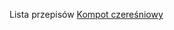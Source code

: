 Lista przepisów
 [Kompot czereśniowy](https://github.com/kammmmi122/Recipies/Kompot_czeresniowy.md)
